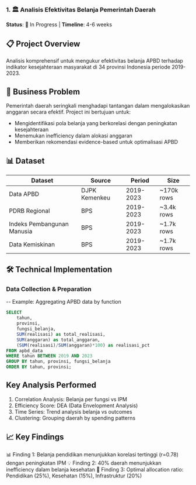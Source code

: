 ### 1. 🏛️ Analisis Efektivitas Belanja Pemerintah Daerah
**Status**: 🚧 In Progress | **Timeline**: 4-6 weeks

## 📋 Project Overview
Analisis komprehensif untuk mengukur efektivitas belanja APBD terhadap indikator kesejahteraan masyarakat di 34 provinsi Indonesia periode 2019-2023.

## 🎯 Business Problem
Pemerintah daerah seringkali menghadapi tantangan dalam mengalokasikan anggaran secara efektif. Project ini bertujuan untuk:
- Mengidentifikasi pola belanja yang berkorelasi dengan peningkatan kesejahteraan
- Menemukan inefficiency dalam alokasi anggaran
- Memberikan rekomendasi evidence-based untuk optimalisasi APBD

## 📊 Dataset
| Dataset | Source | Period | Size |
|---------|--------|--------|------|
| Data APBD | DJPK Kemenkeu | 2019-2023 | ~170k rows |
| PDRB Regional | BPS | 2019-2023 | ~3.4k rows |
| Indeks Pembangunan Manusia | BPS | 2019-2023 | ~1.7k rows |
| Data Kemiskinan | BPS | 2019-2023 | ~1.7k rows |

## 🛠️ Technical Implementation
### Data Collection & Preparation
-- Example: Aggregating APBD data by function
```sql
SELECT 
    tahun,
    provinsi,
    fungsi_belanja,
    SUM(realisasi) as total_realisasi,
    SUM(anggaran) as total_anggaran,
    (SUM(realisasi)/SUM(anggaran)*100) as realisasi_pct
FROM apbd_data
WHERE tahun BETWEEN 2019 AND 2023
GROUP BY tahun, provinsi, fungsi_belanja
ORDER BY tahun, provinsi;
```

## Key Analysis Performed
1. Correlation Analysis: Belanja per fungsi vs IPM
2. Efficiency Score: DEA (Data Envelopment Analysis)
3. Time Series: Trend analysis belanja vs outcomes
4. Clustering: Grouping daerah by spending patterns

## 📈 Key Findings
📊 Finding 1: Belanja pendidikan menunjukkan korelasi tertinggi (r=0.78) dengan peningkatan IPM
💡 Finding 2: 40% daerah menunjukkan inefficiency dalam belanja kesehatan
🎯 Finding 3: Optimal allocation ratio: Pendidikan (25%), Kesehatan (15%), Infrastruktur (20%)
